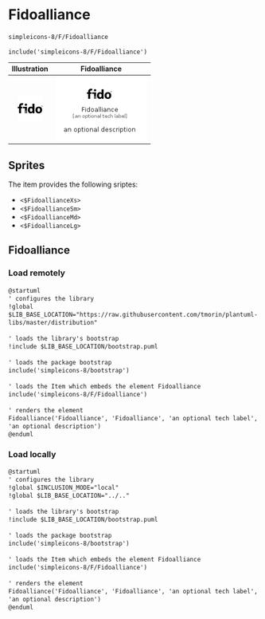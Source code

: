 # Fidoalliance


```text
simpleicons-8/F/Fidoalliance
```

```text
include('simpleicons-8/F/Fidoalliance')
```



| Illustration | Fidoalliance |
| :---: | :---: |
| ![illustration for Illustration](../../simpleicons-8/F/Fidoalliance.png) | ![illustration for Fidoalliance](../../simpleicons-8/F/Fidoalliance.Local.png) |



## Sprites
The item provides the following sriptes:

- `<$FidoallianceXs>`
- `<$FidoallianceSm>`
- `<$FidoallianceMd>`
- `<$FidoallianceLg>`





## Fidoalliance

### Load remotely
```plantuml
@startuml
' configures the library
!global $LIB_BASE_LOCATION="https://raw.githubusercontent.com/tmorin/plantuml-libs/master/distribution"

' loads the library's bootstrap
!include $LIB_BASE_LOCATION/bootstrap.puml

' loads the package bootstrap
include('simpleicons-8/bootstrap')

' loads the Item which embeds the element Fidoalliance
include('simpleicons-8/F/Fidoalliance')

' renders the element
Fidoalliance('Fidoalliance', 'Fidoalliance', 'an optional tech label', 'an optional description')
@enduml
```

### Load locally
```plantuml
@startuml
' configures the library
!global $INCLUSION_MODE="local"
!global $LIB_BASE_LOCATION="../.."

' loads the library's bootstrap
!include $LIB_BASE_LOCATION/bootstrap.puml

' loads the package bootstrap
include('simpleicons-8/bootstrap')

' loads the Item which embeds the element Fidoalliance
include('simpleicons-8/F/Fidoalliance')

' renders the element
Fidoalliance('Fidoalliance', 'Fidoalliance', 'an optional tech label', 'an optional description')
@enduml
```

